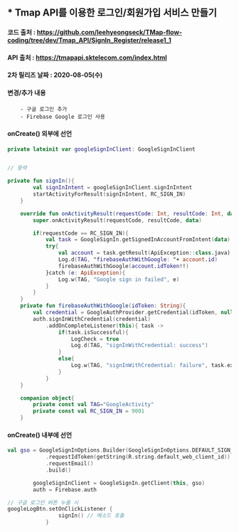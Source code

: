 ## * Tmap API를 이용한 로그인/회원가입 서비스 만들기   
#### 코드 출처 : https://github.com/leehyeongseck/TMap-flow-coding/tree/dev/Tmap_API/SignIn_Register/release1_1   
#### API 출처 : https://tmapapi.sktelecom.com/index.html   
#### 2차 릴리즈 날짜 : 2020-08-05(수)   

#### 변경/추가 내용   
		- 구글 로그인 추가   
		- Firebase Google 로그인 사용   

#### onCreate() 외부에 선언   

```kotlin
private lateinit var googleSignInClient: GoogleSignInClient


// 중략 

private fun signIn(){
        val signInIntent = googleSignInClient.signInIntent
        startActivityForResult(signInIntent, RC_SIGN_IN)
    }

    override fun onActivityResult(requestCode: Int, resultCode: Int, data: Intent?) {
        super.onActivityResult(requestCode, resultCode, data)

        if(requestCode == RC_SIGN_IN){
            val task = GoogleSignIn.getSignedInAccountFromIntent(data)
            try{
                val account = task.getResult(ApiException::class.java)!!
                Log.d(TAG, "firebaseAuthWithGoogle: "+ account.id)
                firebaseAuthWithGoogle(account.idToken!!)
            }catch (e: ApiException){
                Log.w(TAG, "Google sign in failed", e)
            }
        }
    }
    private fun firebaseAuthWithGoogle(idToken: String){
        val credential = GoogleAuthProvider.getCredential(idToken, null)
        auth.signInWithCredential(credential)
            .addOnCompleteListener(this){ task ->
                if(task.isSuccessful){
                    LogCheck = true
                    Log.d(TAG, "signInWithCredential: success")
                }
                else{
                    Log.w(TAG, "signInWithCredential: failure", task.exception)
                }
            }
    }

    companion object{
        private const val TAG="GoogleActivity"
        private const val RC_SIGN_IN = 9001
    }

```   

#### onCreate() 내부에 선언   

```kotlin
val gso = GoogleSignInOptions.Builder(GoogleSignInOptions.DEFAULT_SIGN_IN)
            .requestIdToken(getString(R.string.default_web_client_id))
            .requestEmail()
            .build()

        googleSignInClient = GoogleSignIn.getClient(this, gso)
        auth = Firebase.auth

// 구글 로그인 버튼 누를 시
googleLogBtn.setOnClickListener {
                signIn() // 메소드 호출 
            }
```